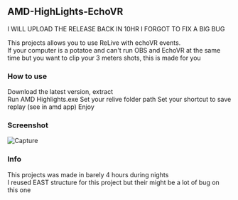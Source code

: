 ## AMD-HighLights-EchoVR

I WILL UPLOAD THE RELEASE BACK IN 10HR I FORGOT TO FIX A BIG BUG

This projects allows you to use ReLive with echoVR events. <br>
If your computer is a potatoe and can't run OBS and EchoVR at the same time but you want to clip your 3 meters shots, this is made for you

### How to use

Download the latest version, extract <br>
Run AMD Highlights.exe
Set your relive folder path
Set your shortcut to save replay (see in amd app)
Enjoy

### Screenshot

![Capture](https://user-images.githubusercontent.com/64601123/182274368-9728f830-69bb-4714-95c6-61515d43104a.PNG)

### Info

This projects was made in barely 4 hours during nights <br>
I reused EAST structure for this project but their might be a lot of bug on this one
